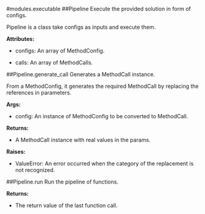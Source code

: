 #modules.executable
##Pipeline
Execute the provided solution in form of configs.

Pipeline is a class take configs as inputs and execute them.

**Attributes:**

* configs: An array of MethodConfig.

* calls: An array of MethodCalls.


##Pipeline.generate_call
Generates a MethodCall instance.

From a MethodConfig, it generates the required MethodCall by replacing the
references in parameters.

**Args:**

* config: An instance of MethodConfig to be converted to MethodCall.


**Returns:**

* A MethodCall instance with real values in the params.


**Raises:**

* ValueError: An error occurred when the category of the replacement is not recognized.


##Pipeline.run
Run the pipeline of functions.

**Returns:**

* The return value of the last function call.


